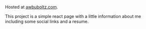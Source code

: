 Hosted at [awbuboltz.com](http://www.awbuboltz.com).

This project is a simple react page with a little information about me including some social links and a resume.